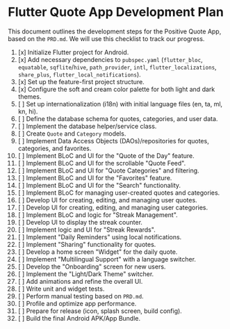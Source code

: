 # Flutter Quote App Development Plan

This document outlines the development steps for the Positive Quote App, based on the `PRD.md`. We will use this checklist to track our progress.

1. [x] Initialize Flutter project for Android.
2. [x] Add necessary dependencies to `pubspec.yaml` (`flutter_bloc`, `equatable`, `sqflite`/`hive`, `path_provider`, `intl`, `flutter_localizations`, `share_plus`, `flutter_local_notifications`).
3. [x] Set up the feature-first project structure.
4. [x] Configure the soft and cream color palette for both light and dark themes.
5. [ ] Set up internationalization (i18n) with initial language files (en, ta, ml, kn, hi).
6. [ ] Define the database schema for quotes, categories, and user data.
7. [ ] Implement the database helper/service class.
8. [ ] Create `Quote` and `Category` models.
9. [ ] Implement Data Access Objects (DAOs)/repositories for quotes, categories, and favorites.
10. [ ] Implement BLoC and UI for the "Quote of the Day" feature.
11. [ ] Implement BLoC and UI for the scrollable "Quote Feed".
12. [ ] Implement BLoC and UI for "Quote Categories" and filtering.
13. [ ] Implement BLoC and UI for the "Favorites" feature.
14. [ ] Implement BLoC and UI for the "Search" functionality.
15. [ ] Implement BLoC for managing user-created quotes and categories.
16. [ ] Develop UI for creating, editing, and managing user quotes.
17. [ ] Develop UI for creating, editing, and managing user categories.
18. [ ] Implement BLoC and logic for "Streak Management".
19. [ ] Develop UI to display the streak counter.
20. [ ] Implement logic and UI for "Streak Rewards".
21. [ ] Implement "Daily Reminders" using local notifications.
22. [ ] Implement "Sharing" functionality for quotes.
23. [ ] Develop a home screen "Widget" for the daily quote.
24. [ ] Implement "Multilingual Support" with a language switcher.
25. [ ] Develop the "Onboarding" screen for new users.
26. [ ] Implement the "Light/Dark Theme" switcher.
27. [ ] Add animations and refine the overall UI.
28. [ ] Write unit and widget tests.
29. [ ] Perform manual testing based on `PRD.md`.
30. [ ] Profile and optimize app performance.
31. [ ] Prepare for release (icon, splash screen, build config).
32. [ ] Build the final Android APK/App Bundle.

